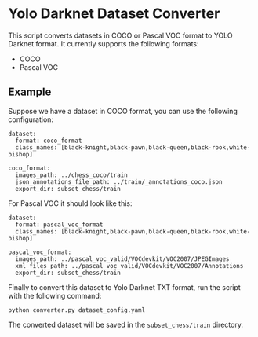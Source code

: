 # Yolo Darknet Dataset Converter

This script converts datasets in COCO or Pascal VOC format to YOLO Darknet format. It currently supports the following formats:

- COCO
- Pascal VOC


## Example

 Suppose we have a dataset in COCO format, you can use the following configuration:

```
dataset:
  format: coco_format
  class_names: [black-knight,black-pawn,black-queen,black-rook,white-bishop]

coco_format:
  images_path: ../chess_coco/train
  json_annotations_file_path: ../train/_annotations_coco.json
  export_dir: subset_chess/train
```
For Pascal VOC it should look like this:
```
dataset:
  format: pascal_voc_format
  class_names: [black-knight,black-pawn,black-queen,black-rook,white-bishop]
  
pascal_voc_format:
  images_path: ../pascal_voc_valid/VOCdevkit/VOC2007/JPEGImages
  xml_files_path: ../pascal_voc_valid/VOCdevkit/VOC2007/Annotations
  export_dir: subset_chess/train

```

Finally to convert this dataset to Yolo Darknet TXT format, run the script with the following command:

```
python converter.py dataset_config.yaml
```

The converted dataset will be saved in the `subset_chess/train` directory.